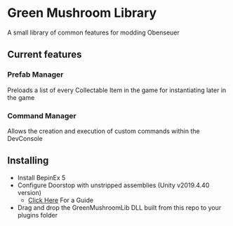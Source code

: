 # Green Mushroom Library

A small library of common features for modding Obenseuer

## Current features

### Prefab Manager

Preloads a list of every Collectable Item in the game for instantiating later in the game

### Command Manager

Allows the creation and execution of custom commands within the DevConsole

## Installing

- Install BepinEx 5
- Configure Doorstop with unstripped assemblies (Unity v2019.4.40 version)
  - [Click Here](https://github.com/ObenseuerModding/Information/blob/main/configuring-doorstop.md) For a Guide
- Drag and drop the GreenMushroomLib DLL built from this repo to your plugins folder
